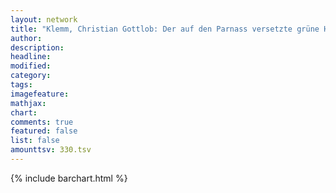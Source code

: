 ```yaml
---
layout: network
title: "Klemm, Christian Gottlob: Der auf den Parnass versetzte grüne Hut (1767)"
author:
description:
headline:
modified:
category:
tags:
imagefeature: 
mathjax: 
chart: 
comments: true
featured: false
list: false
amounttsv: 330.tsv
---
```

{% include barchart.html %}

